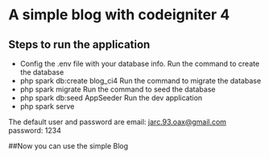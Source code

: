 # A simple blog with codeigniter 4

## Steps to run the application
- Config the .env file with your database info.
Run the command to create the database
- php spark db:create blog_ci4
Run the command to migrate the database
- php spark migrate
Run the command to seed the database
- php spark db:seed AppSeeder
Run the dev application
- php spark serve

The default user and password are
email: jarc.93.oax@gmail.com
password: 1234

##Now you can use the simple Blog 
